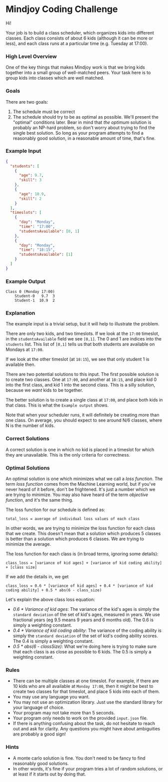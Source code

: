 # Mindjoy Coding Challenge

Hi!

Your job is to build a class scheduler, which organizes kids into
different classes. Each class consists of about 6 kids (although it
can be more or less), and each class runs at a particular time
(e.g. Tuesday at 17:00).

### High Level Overview

One of the key things that makes Mindjoy work is that we bring kids
together into a small group of well-matched peers. Your task here
is to group kids into classes which are well matched.

### Goals

There are two goals:

1. The schedule must be correct
2. The schedule should try to be as optimal as possible. We'll present
   the "optimal" conditions later. Bear in mind that _the optimum_ solution
   is probably an NP-hard problem, so don't worry about trying to find
   the single best solution. So long as your program attempts to find
   a reasonably good solution, in a reasonable amount of time, that's fine.

### Example Input

```json
{
  "students": [
    {
      "age": 9.7,
      "skill": 3
    },
    {
      "age": 10.9,
      "skill": 2
    }
  ],
  "timeslots": [
    {
      "day": "Monday",
      "time": "17:00",
      "studentsAvailable": [0, 1]
    },
    {
      "day": "Monday",
      "time": "18:15",
      "studentsAvailable": [1]
    }
  ]
}
```

### Example Output

```
Class 0 (Monday 17:00)
	Student-0   9.7  3
	Student-1  10.9  2
```

### Explanation

The example input is a trivial setup, but it will help to illustrate the problem.

There are only two kids, and two timeslots.
If we look at the `17:00` timeslot, in the `studentsAvailable` field we see `[0,1]`. The
0 and 1 are indices into the `students` list. This list of `[0,1]` tells us that both
students are available on Mondays at `17:00`.

If we look at the other timeslot (at `18:15`), we see that only student 1 is available
then.

There are two potential solutions to this input. The first possible solution is to
create two classes. One at `17:00`, and another at `18:15`, and place kid 0 into
the first class, and kid 1 into the second class. This is a silly solution, because
we _want_ kids to be together.

The better solution is to create a single class at `17:00`, and place both kids in
that class. This is what the `Example output` shows.

Note that when your scheduler runs, it will definitely be creating more than one
class. On average, you should expect to see around N/6 classes, where N is the number
of kids.

### Correct Solutions

A correct solution is one in which no kid is placed in a timeslot for which they
are unavailable. This is the only criteria for correctness.

### Optimal Solutions

An optimal solution is one which minimizes what we call a _loss function_. The term
_loss function_ comes from the Machine Learning world, but if you've never heard of
it before, don't be frightened. It's just a number which we are trying to minimize.
You may also have heard of the term _objective function_, and it's the same thing.

The loss function for our schedule is defined as:

`total_loss = average of individual loss values of each class`

In other words, we are trying to minimize the loss function for each class that
we create. This doesn't mean that a solution which produces 5 classes is better
than a solution which produces 6 classes. We are trying to minimize the average.

The loss function for each class is (in broad terms, ignoring some details):

`class_loss = [variance of kid ages] + [variance of kid coding ability] + [class size]`

If we add the details in, we get

`class_loss = 0.6 * [variance of kid ages] + 0.4 * [variance of kid coding ability] + 0.5 * abs(6 - class_size)`

Let's explain the above class loss equation:

- _0.6 \* Variance of kid ages_: The variance of the kid's ages is simply the
  `standard deviation` of the set of kid's ages, measured in years. We use
  fractional years (eg 9.5 means 9 years and 6 months old).
  The 0.6 is simply a weighting constant.
- _0.4 \* Variance of kid coding ability_: The variance of the coding ability is simply
  the `standard deviation` of the set of kid's coding ability scores.
  The 0.4 is simply a weighting constant.
- _0.5 \* abs(6 - classSize)_: What we're doing here is trying to make sure that
  each class is as close as possible to 6 kids.
  The 0.5 is simply a weighting constant.

### Rules

- There can be multiple classes at one timeslot. For example, if there are 10 kids who are all available
  at `Monday 17:00`, then it might be best to create two classes for that timeslot, and place 5
  kids into each of them.
- You may use any language you want.
- You may not use an optimization library. Just use the standard library for your language of choice.
- Your program may not take more than 5 seconds.
- Your program only needs to work on the provided `input.json` file.
- If there is anything confusing about the task, do not hesitate to reach out and ask for clarity.
  Any questions you might have about ambiguities are probably a good sign!

### Hints

- A monte carlo solution is fine. You don't need to be fancy to find reasonably good solutions.
- In other words, it's fine if your program tries a lot of random solutions, or at least if it starts out by doing that.
